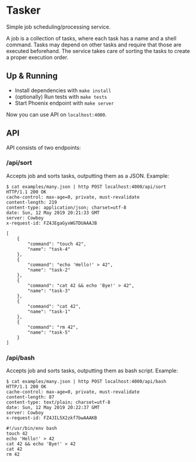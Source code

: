 # Tasker

Simple job scheduling/processing service.

A job is a collection of tasks, where each task has a name and a shell command. 
Tasks may depend on other tasks and require that those are executed beforehand. The service takes care of sorting the tasks to create a proper execution order.

## Up & Running

  * Install dependencies with `make install`
  * (optionally) Run tests with `make tests`
  * Start Phoenix endpoint with `make server`

Now you can use API on `localhost:4000`.

## API

API consists of two endpoints:

### /api/sort

Accepts job and sorts tasks, outputting them as a JSON. 
Example:

```
$ cat examples/many.json | http POST localhost:4000/api/sort
HTTP/1.1 200 OK
cache-control: max-age=0, private, must-revalidate
content-length: 219
content-type: application/json; charset=utf-8
date: Sun, 12 May 2019 20:21:33 GMT
server: Cowboy
x-request-id: FZ4JEgaGyxWGTDUAAAJB

[
    {
        "command": "touch 42",
        "name": "task-4"
    },
    {
        "command": "echo 'Hello!' > 42",
        "name": "task-2"
    },
    {
        "command": "cat 42 && echo 'Bye!' > 42",
        "name": "task-3"
    },
    {
        "command": "cat 42",
        "name": "task-1"
    },
    {
        "command": "rm 42",
        "name": "task-5"
    }
]
```


### /api/bash

Accepts job and sorts tasks, outputting them as bash script. 
Example:

```
$ cat examples/many.json | http POST localhost:4000/api/bash
HTTP/1.1 200 OK
cache-control: max-age=0, private, must-revalidate
content-length: 87
content-type: text/plain; charset=utf-8
date: Sun, 12 May 2019 20:22:37 GMT
server: Cowboy
x-request-id: FZ4JIL5X2zkf7bwAAAKB

#!/usr/bin/env bash
touch 42
echo 'Hello!' > 42
cat 42 && echo 'Bye!' > 42
cat 42
rm 42
```